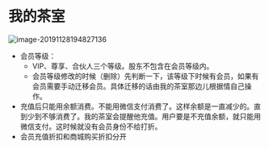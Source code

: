 # 我的茶室



![image-20191128194827136](C:\Users\truein\AppData\Roaming\Typora\typora-user-images\image-20191128194827136.png)

- 会员等级：
  - VIP、尊享、合伙人三个等级。股东不包含在会员等级内。
  - 会员等级修改的时候（删除）先判断一下，该等级下时候有会员，如果有会员需要手动迁移会员。具体迁移的话由我的茶室那边儿根据情自己操作。
- 充值后只能用余额消费。不能用微信支付消费了。这样余额是一直减少的。直到少到不够消费了。我的茶室会提醒他充值。用户要是不充值余额，就只能用微信支付。这时候就没有会员身份不给打折。
- 会员充值折扣和商城购买折扣分开

